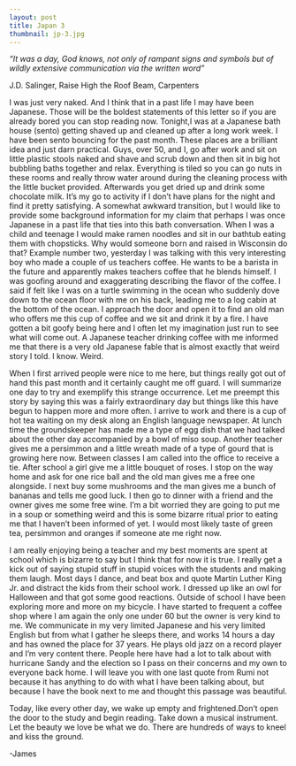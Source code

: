 ```yaml
---
layout: post
title: Japan 3
thumbnail: jp-3.jpg
---
```


*“It was a day, God knows, not only of rampant signs and symbols but of wildly extensive communication via the written word”*

J.D. Salinger, Raise High the Roof Beam, Carpenters

I was just very naked. And I think that in a past life I may have been Japanese. Those will be the boldest statements of this letter so if you are already bored you can stop reading now. Tonight,I was at a Japanese bath house (sento) getting shaved up and cleaned up after a long work week. I have been sento bouncing for the past month. These places are a brilliant idea and just darn practical. Guys, over 50, and I, go after work and sit on little plastic stools naked and shave and scrub down and then sit in big hot bubbling baths together and relax. Everything is tiled so you can go nuts in these rooms and really throw water around during the cleaning process with the little bucket provided. Afterwards you get dried up and drink some chocolate milk. It’s my go to activity if I don’t have plans for the night and find it pretty satisfying. A somewhat awkward transition, but I would like to provide some background information for my claim that perhaps I was once Japanese in a past life that ties into this bath conversation. When I was a child and teenage I would make ramen noodles and sit in our bathtub eating them with chopsticks. Why would someone born and raised in Wisconsin do that? Example number two, yesterday I was talking with this very interesting boy who made a couple of us teachers coffee. He wants to be a barista in the future and apparently makes teachers coffee that he blends himself. I was goofing around and exaggerating describing the flavor of the coffee. I said if felt like I was on a turtle swimming in the ocean who suddenly dove down to the ocean floor with me on his back, leading me to a log cabin at the bottom of the ocean. I approach the door and open it to find an old man who offers me this cup of coffee and we sit and drink it by a fire. I have gotten a bit goofy being here and I often let my imagination just run to see what will come out. A Japanese teacher drinking coffee with me informed me that there is a very old Japanese fable that is almost exactly that weird story I told. I know. Weird.

When I first arrived people were nice to me here, but things really got out of hand this past month and it certainly caught me off guard. I will summarize one day to try and exemplify this strange occurrence. Let me preempt this story by saying this was a fairly extraordinary day but things like this have begun to happen more and more often. I arrive to work and there is a cup of hot tea waiting on my desk along an English language newspaper. At lunch time the groundskeeper has made me a type of egg dish that we had talked about the other day accompanied by a bowl of miso soup. Another teacher gives me a persimmon and a little wreath made of a type of gourd that is growing here now. Between classes I am called into the office to receive a tie. After school a girl give me a little bouquet of roses. I stop on the way home and ask for one rice ball and the old man gives me a free one alongside. I next buy some mushrooms and the man gives me a bunch of bananas and tells me good luck. I then go to dinner with a friend and the owner gives me some free wine. I’m a bit worried they are going to put me in a soup or something weird and this is some bizarre ritual prior to eating me that I haven’t been informed of yet. I would most likely taste of green tea, persimmon and oranges if someone ate me right now.

I am really enjoying being a teacher and my best moments are spent at school which is bizarre to say but I think that for now it is true. I really get a kick out of saying stupid stuff in stupid voices with the students and making them laugh. Most days I dance, and beat box and quote Martin Luther King Jr. and distract the kids from their school work. I dressed up like an owl for Halloween and that got some good reactions. Outside of school I have been exploring more and more on my bicycle. I have started to frequent a coffee shop where I am again the only one under 60 but the owner is very kind to me. We communicate in my very limited Japanese and his very limited English but from what I gather he sleeps there, and works 14 hours a day and has owned the place for 37 years. He plays old jazz on a record player and I’m very content there. People here have had a lot to talk about with hurricane Sandy and the election so I pass on their concerns and my own to everyone back home. I will leave you with one last quote from Rumi not because it has anything to do with what I have been talking about, but because I have the book next to me and thought this passage was beautiful.

Today, like every other day, we wake up empty and frightened.Don’t open the door to the study and begin reading. Take down a musical instrument. Let the beauty we love be what we do. There are hundreds of ways to kneel and kiss the ground.

-James
